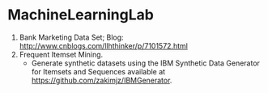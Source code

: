 # MachineLearningLab
1. Bank Marketing Data Set; Blog: http://www.cnblogs.com/llhthinker/p/7101572.html
2. Frequent Itemset Mining. 
   - Generate synthetic datasets using the IBM Synthetic Data Generator for Itemsets and Sequences
     available at https://github.com/zakimjz/IBMGenerator.
